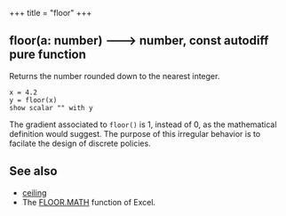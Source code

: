 +++
title = "floor"
+++

## floor(a: number) 🡒 number, const autodiff pure function

Returns the number rounded down to the nearest integer.

```envision
x = 4.2
y = floor(x)
show scalar "" with y
```

The gradient associated to `floor()` is 1, instead of 0, as the mathematical definition would suggest. The purpose of this irregular behavior is to facilate the design of discrete policies.

## See also

* [ceiling](../../abc/ceiling/)
* The [FLOOR.MATH](https://support.office.com/en-us/article/floor-math-function-c302b599-fbdb-4177-ba19-2c2b1249a2f5) function of Excel.
